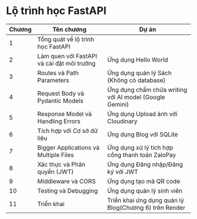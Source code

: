 # Lộ trình học FastAPI

| Chương | Tên chương                                 | Dự án                                                        |
| ------ | ------------------------------------------ | ------------------------------------------------------------ |
| 1      | Tổng quát về lộ trình học FastAPI          |                                                              |
| 2      | Làm quen với FastAPI và cài đặt môi trường | Ứng dụng Hello World                                         |
| 3      | Routes và Path Parameters                  | Ứng dụng quản lý Sách (Không có database)                    |
| 4      | Request Body và Pydantic Models            | Ứng dụng chấm chữa writing với AI model (Google Gemini)      |
| 5      | Response Model và Handling Errors          | Ứng dụng Upload ảnh với Cloudinary                     |
| 6      | Tích hợp với Cơ sở dữ liệu                 | Ứng dụng Blog với SQLite                                     |
| 7      | Bigger Applications và Multiple Files      | Ứng dụng xử lý tích hợp cổng thanh toán ZaloPay              |
| 8      | Xác thực và Phân quyền (JWT)               | Ứng dụng Đăng nhập/Đăng ký với JWT                           |
| 9      | Middleware và CORS                         | Ứng dụng tạo mã QR code                                      |
| 10     | Testing và Debugging                       | Ứng dụng quản lý sinh viên                                   |
| 11     | Triển khai                                 | Triển khai ứng dụng quản lý Blog(Chương 6) trên Render       |
